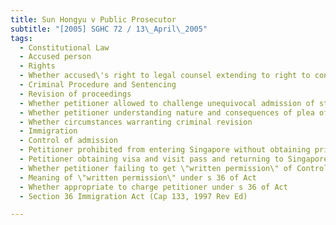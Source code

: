 ```yaml
---
title: Sun Hongyu v Public Prosecutor 
subtitle: "[2005] SGHC 72 / 13\_April\_2005"
tags:
  - Constitutional Law
  - Accused person
  - Rights
  - Whether accused\'s right to legal counsel extending to right to contact third parties to enquire into right to counsel or legal consequences of arrest
  - Criminal Procedure and Sentencing
  - Revision of proceedings
  - Whether petitioner allowed to challenge unequivocal admission of statement of facts at trial by disputing facts contained therein at application for criminal revision
  - Whether petitioner understanding nature and consequences of plea of guilt
  - Whether circumstances warranting criminal revision
  - Immigration
  - Control of admission
  - Petitioner prohibited from entering Singapore without obtaining prior written permission from Controller of Immigration
  - Petitioner obtaining visa and visit pass and returning to Singapore using new passport
  - Whether petitioner failing to get \"written permission\" of Controller under s 36 Immigration Act
  - Meaning of \"written permission\" under s 36 of Act
  - Whether appropriate to charge petitioner under s 36 of Act
  - Section 36 Immigration Act (Cap 133, 1997 Rev Ed)

---
```



